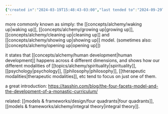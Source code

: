 ```yaml
---
{"created in":"2024-03-19T15:48:43-03:00","last tended to":"2024-09-29T14:32:38-03:00","aliases":["four facets"],"tags":["alchemy","integraltheory","framework","🌿"],"dg-publish":true,"notestage":["🌿"],"permalink":"/models-and-frameworks/alchemy/four-facets-of-integral-development/","dgPassFrontmatter":true,"created":"2024-03-19T15:48:43.680-03:00","updated":"2024-09-29T14:32:38.997-03:00"}
---
```


more commonly known as simply: the [[concepts/alchemy/waking up\|waking up]], [[concepts/alchemy/growing up\|growing up]], [[concepts/alchemy/cleaning up\|cleaning up]] and [[concepts/alchemy/showing up\|showing up]] model. (sometimes also: [[concepts/alchemy/opening up\|opening up]])

it states that [[concepts/alchemy/human development\|human development]] happens across 4 different dimensions, and shows how our different modalities of [[topics/alchemy/spirituality\|spirituality]], [[psychology\|psychology]], [[philosophy\|philosophy]], [[therapeutic modalities\|therapeutic modalities]], etc tend to focus on just one of them.

a great introduction: https://tasshin.com/blog/the-four-facets-model-and-the-development-of-a-monastic-curriculum/

related: [[models & frameworks/design/four quadrants\|four quadrants]], [[models & frameworks/alchemy/integral theory\|integral theory]].